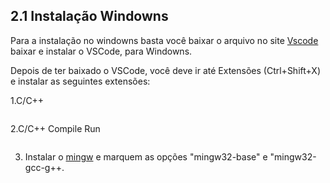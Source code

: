 ## 2.1 Instalação Windowns

Para a instalação no windowns basta você baixar o arquivo no site [Vscode](https://code.visualstudio.com/) baixar e instalar o VSCode, para Windowns.

Depois de ter baixado o VSCode, você deve ir até Extensões (Ctrl+Shift+X) e instalar as seguintes extensões:

1.C/C++

<img scr="https://imgur.com/2mooTDY">

2.C/C++ Compile Run

<img scr="https://imgur.com/Fwx28Zd">

3. Instalar o [mingw](http://www.mingw.org/) e marquem as opções "mingw32-base" e "mingw32-gcc-g++.